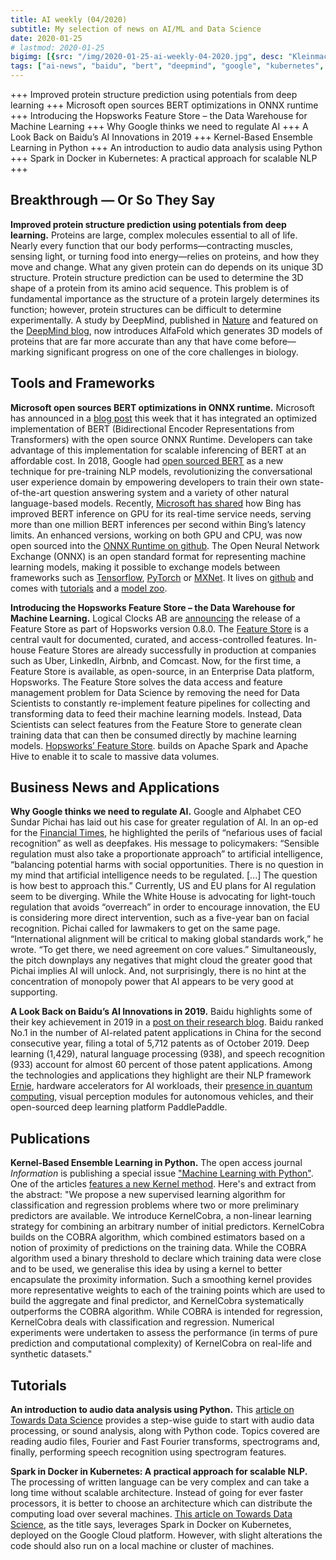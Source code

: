 ```yaml
---
title: AI weekly (04/2020)
subtitle: My selection of news on AI/ML and Data Science
date: 2020-01-25
# lastmod: 2020-01-25
bigimg: [{src: "/img/2020-01-25-ai-weekly-04-2020.jpg", desc: "Kleinmachnow (2020)"}]
tags: ["ai-news", "baidu", "bert", "deepmind", "google", "kubernetes", "microsoft", "onnx", "sound-analysis", "spark"]
---
```


+++ Improved protein structure prediction using potentials from deep learning +++ Microsoft open sources BERT optimizations in ONNX runtime +++ Introducing the Hopsworks Feature Store – the Data Warehouse for Machine Learning +++ Why Google thinks we need to regulate AI +++ A Look Back on Baidu’s AI Innovations in 2019 +++ Kernel-Based Ensemble Learning in Python +++ An introduction to audio data analysis using Python +++ Spark in Docker in Kubernetes: A practical approach for scalable NLP +++
 
<!--more-->

## Breakthrough &mdash; Or So They Say

**Improved protein structure prediction using potentials from deep learning.** Proteins are large, complex molecules essential to all of life. Nearly every function that our body performs—contracting muscles, sensing light, or turning food into energy—relies on proteins, and how they move and change. What any given protein can do depends on its unique 3D structure. Protein structure prediction can be used to determine the 3D shape of a protein from its amino acid sequence. This problem is of fundamental importance as the structure of a protein largely determines its function; however, protein structures can be difficult to determine experimentally. A study by DeepMind, published in [Nature](https://rdcu.be/b0mtx) and featured on the [DeepMind blog](https://deepmind.com/blog/article/AlphaFold-Using-AI-for-scientific-discovery), now introduces AlfaFold which generates 3D models of proteins that are far more accurate than any that have come before—marking significant progress on one of the core challenges in biology. 
 


## Tools and Frameworks

**Microsoft open sources BERT optimizations in ONNX runtime.** Microsoft has announced in a [blog post](https://cloudblogs.microsoft.com/opensource/2020/01/21/microsoft-onnx-open-source-optimizations-transformer-inference-gpu-cpu/) this week that it has integrated an optimized implementation of BERT (Bidirectional Encoder Representations from Transformers) with the open source ONNX Runtime. Developers can take advantage of this implementation for scalable inferencing of BERT at an affordable cost. In 2018, Google had [open sourced BERT](https://ai.googleblog.com/2018/11/open-sourcing-bert-state-of-art-pre.html) as a new technique for pre-training NLP models, revolutionizing the conversational user experience domain by empowering developers to train their own state-of-the-art question answering system and a variety of other natural language-based models. Recently, [Microsoft has shared](https://azure.microsoft.com/en-us/blog/bing-delivers-its-largest-improvement-in-search-experience-using-azure-gpus/) how Bing has improved BERT inference on GPU for its real-time service needs, serving more than one million BERT inferences per second within Bing’s latency limits. An enhanced versions, working on both GPU and CPU, was now open sourced into the [ONNX Runtime on github](https://github.com/microsoft/onnxruntime/releases/tag/v1.1.1). The Open Neural Network Exchange (ONNX) is an open standard format for representing machine learning models, making it possible to exchange models between frameworks such as [Tensorflow](https://github.com/tensorflow/tensorflow), [PyTorch](https://github.com/pytorch/pytorch) or [MXNet](https://github.com/apache/incubator-mxnet). It lives on [github](https://github.com/onnx/onnx) and comes with [tutorials](https://github.com/onnx/tutorials) and a [model zoo](https://github.com/onnx/models).

**Introducing the Hopsworks Feature Store – the Data Warehouse for Machine Learning.** Logical Clocks AB are [announcing](https://www.logicalclocks.com/news/introducing-the-feature-store-the-data-warehouse-for-machine-learning) the release of a Feature Store as part of Hopsworks version 0.8.0. The [Feature Store](https://uploads-ssl.webflow.com/5e6f7cd3ee7f51d539a4da0b/5e6f7cd3ee7f519fdfa4dadb_feature%20store%20whitepaper%201-0.pdf) is a central vault for documented, curated, and access-controlled features. In-house Feature Stores are already successfully in production at companies such as Uber, LinkedIn, Airbnb, and Comcast. Now, for the first time, a Feature Store is available, as open-source, in an Enterprise Data platform, Hopsworks. The Feature Store solves the data access and feature management problem for Data Science by removing the need for Data Scientists to constantly re-implement feature pipelines for collecting and transforming data to feed their machine learning models. Instead, Data Scientists can select features from the Feature Store to generate clean training data that can then be consumed directly by machine learning models. [Hopsworks’ Feature Store](https://hopsworks.readthedocs.io/en/latest/featurestore/guides/featurestore.html). builds on Apache Spark and Apache Hive to enable it to scale to massive data volumes.  



## Business News and Applications

**Why Google thinks we need to regulate AI.** Google and Alphabet CEO Sundar Pichai has laid out his case for greater regulation of AI. In an op-ed for the [Financial Times](https://www.ft.com/content/3467659a-386d-11ea-ac3c-f68c10993b04), he highlighted the perils of “nefarious uses of facial recognition” as well as deepfakes. His message to policymakers: “Sensible regulation must also take a proportionate approach” to artificial intelligence, “balancing potential harms with social opportunities. There is no question in my mind that artificial intelligence needs to be regulated. [...] The question is how best to approach this.” Currently, US and EU plans for AI regulation seem to be diverging. While the White House is advocating for light-touch regulation that avoids “overreach” in order to encourage innovation, the EU is considering more direct intervention, such as a five-year ban on facial recognition. Pichai called for lawmakers to get on the same page. “International alignment will be critical to making global standards work,” he wrote. “To get there, we need agreement on core values.” Simultaneously, the pitch downplays any negatives that might cloud the greater good that Pichai implies AI will unlock. And, not surprisingly, there is no hint at the concentration of monopoly power that AI appears to be very good at supporting.

**A Look Back on Baidu’s AI Innovations in 2019.** Baidu highlights some of their key achievement in 2019 in a [post on their research blog](http://research.baidu.com/Blog/index-view?id=130). Baidu ranked No.1 in the number of AI-related patent applications in China for the second consecutive year, filing a total of 5,712 patents as of October 2019. Deep learning (1,429), natural language processing (938), and speech recognition (933) account for almost 60 percent of those patent applications. Among the technologies and applications they highlight are their NLP framework [Ernie](http://research.baidu.com/Blog/index-view?id=121), hardware accelerators for AI workloads, their [presence in quantum computing](https://quanlse.baidu.com/en/), visual perception modules for autonomous vehicles, and their open-sourced deep learning platform PaddlePaddle. 



## Publications

**Kernel-Based Ensemble Learning in Python.** The open access journal *Information* is publishing a special issue ["Machine Learning with Python"](https://www.mdpi.com/journal/information/special_issues/ML_Python). One of the articles [features a new Kernel method](https://www.mdpi.com/2078-2489/11/2/63/htm). Here's and extract from the abstract: "We propose a new supervised learning algorithm for classification and regression problems where two or more preliminary predictors are available. We introduce KernelCobra, a non-linear learning strategy for combining an arbitrary number of initial predictors. KernelCobra builds on the COBRA algorithm, which combined estimators based on a notion of proximity of predictions on the training data. While the COBRA algorithm used a binary threshold to declare which training data were close and to be used, we generalise this idea by using a kernel to better encapsulate the proximity information. Such a smoothing kernel provides more representative weights to each of the training points which are used to build the aggregate and final predictor, and KernelCobra systematically outperforms the COBRA algorithm. While COBRA is intended for regression, KernelCobra deals with classification and regression. Numerical experiments were undertaken to assess the performance (in terms of pure prediction and computational complexity) of KernelCobra on real-life and synthetic datasets."



## Tutorials

**An introduction to audio data analysis using Python.** This [article on Towards Data Science](https://towardsdatascience.com/understanding-audio-data-fourier-transform-fft-spectrogram-and-speech-recognition-a4072d228520) provides a step-wise guide to start with audio data processing, or sound analysis, along with Python code. Topics covered are reading audio files, Fourier and Fast Fourier transforms, spectrograms and, finally, performing speech recognition using spectrogram features.

**Spark in Docker in Kubernetes: A practical approach for scalable NLP.** The processing of written language can be very complex and can take a long time without scalable architecture. Instead of going for ever faster processors, it is better to choose an architecture which can distribute the computing load over several machines. [This article on Towards Data Science](https://towardsdatascience.com/spark-in-docker-in-kubernetes-a-practical-approach-for-scalable-nlp-9dd6ef47c31e), as the title says, leverages Spark in Docker on Kubernetes, deployed on the Google Cloud platform. However, with slight alterations the code should also run on a local machine or cluster of machines.



